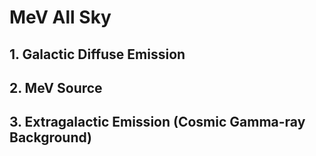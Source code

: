 # MeV All Sky

## 1. Galactic Diffuse Emission

## 2. MeV Source

## 3. Extragalactic Emission (Cosmic Gamma-ray Background)

